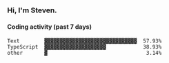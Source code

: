 ### Hi, I'm Steven.

#### Coding activity (past 7 days)
```
Text        ▓▓▓▓▓▓▓▓▓▓▓▓▓▓▓▓▓▓▓▓▓▓▓▓▓▓▓▓▓▓  57.93%
TypeScript  ▓▓▓▓▓▓▓▓▓▓▓▓▓▓▓▓▓▓▓▓            38.93%
other       ▓                                3.14%
```
